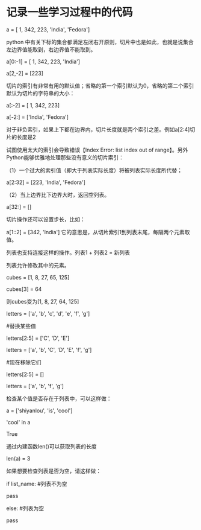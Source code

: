 # 记录一些学习过程中的代码

a = [ 1, 342, 223, 'India', 'Fedora']

python  中有关下标的集合都满足左闭右开原则，切片中也是如此，也就是说集合左边界值能取到，右边界值不能取到。

a[0:-1] = [ 1, 342, 223, 'India']

a[2,-2] = [223]

 切片的索引有非常有用的默认值；省略的第一个索引默认为0，省略的第二个索引默认为切片的字符串的大小：
 
 a[:-2] = [ 1, 342, 223]
 
 a[-2:] = ['India', 'Fedora']
 
 对于非负索引，如果上下都在边界内，切片长度就是两个索引之差。例如a[2:4]切片的长度是2
 
 试图使用太大的索引会导致错误【Index Error: list index out of range】。另外Python能够优雅地处理那些没有意义的切片索引：
 
 （1）一个过大的索引值（即大于列表实际长度）将被列表实际长度所代替；
 
 a[2:32] =  [223, 'India', 'Fedora']
 
 （2）当上边界比下边界大时，返回空列表。
 
 a[32:] = []
 
 切片操作还可以设置步长，比如：
 
 a[1::2] = [342, 'India'] 
 它的意思是，从切片索引1到列表末尾，每隔两个元素取值。
 
 列表也支持连接这样的操作。列表1 + 列表2 = 新列表
 
 列表允许修改其中的元素。
 
 cubes = [1, 8, 27, 65, 125]
 
 cubes[3] = 64
 
 则cubes变为[1, 8, 27, 64, 125]
 
 letters = ['a', 'b', 'c', 'd', 'e', 'f', 'g']
 
 #替换某些值
 
 letters[2:5] = ['C', 'D', 'E']
 
 letters = ['a', 'b', 'C', 'D', 'E', 'f', 'g']
 
 #现在移除它们
 
 letters[2:5] = []
 
 letters = ['a', 'b', 'f', 'g']
 
 检查某个值是否存在于列表中，可以这样做：
 
 a = ['shiyanlou', 'is', 'cool']
 
 'cool' in a
 
 True
 
 通过内建函数len()可以获取列表的长度
  
  len(a) = 3
  
  如果想要检查列表是否为空，请这样做：
  
  if list_name: #列表不为空
  
   pass
      
 else: #列表为空
 
   pass
     
  
 
 
 
 
 
 
 
